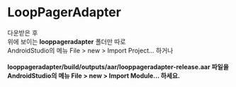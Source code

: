 LoopPagerAdapter
========

다운받은 후<br/>
위에 보이는 <b>looppageradapter</b> 폴더만 따로<br/>AndroidStudio의 메뉴 File > new > Import Project... 하거나<br/><br/>
<b>looppageradapter/build/outputs/aar/looppageradapter-release.aar<b> 파일을<br/>AndroidStudio의 메뉴 File > new > Import Module... 하세요.
